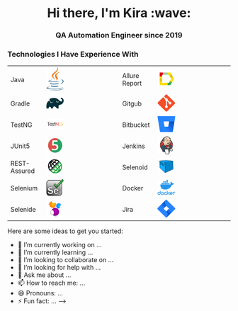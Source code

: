 <h1 align="center">Hi there, I'm Kira :wave:</h1> 
<h3 align="center">QA Automation Engineer since 2019</h3>

<h3>Technologies I Have Experience With</h3>

| | | | |
| ------------- | ------------- | ------------- | ------------- |
| Java  | <img width="25%" title="Java" src="images/java-logo.svg"> | Allure Report  | <img width="25%" title="Allure Report" src="images/allure-Report-logo.svg">  |
| Gradle  | <img width="25%" title="Gradle" src="images/gradle-logo.svg "> | Gitgub  | <img width="25%" title="Github" src="images/git-logo.svg"> |
| TestNG  | <img width="25%" title="TestNG" src="images/testng-logo.png"> | Bitbucket  | <img width="25%" title="Bitbucket" src="images/bitbucket-logo.png"> |
| JUnit5  | <img width="25%" title="JUnit5" src="images/junit5-logo.svg"> | Jenkins  | <img width="25%" title="Jenkins" src="images/jenkins-logo.svg"> |
| REST-Assured  | <img width="25%" title="REST-Assured" src="images/rest-assured-logo.svg"> | Selenoid  | <img width="25%" title="Selenoid" src="images/selenoid-logo.svg"> |
| Selenium  | <img width="25%" title="Selenium" src="images/selenium-logo.png">  | Docker  | <img width="25%" title="Docker" src="images/docker-logo.png">  |
| Selenide  | <img width="25%" title="Selenide" src="images/selenide-logo.svg">  | Jira  | <img width="25%" title="Jira" src="images/jira-logo.svg">  |


Here are some ideas to get you started:

- 🔭 I’m currently working on ...
- 🌱 I’m currently learning ...
- 👯 I’m looking to collaborate on ...
- 🤔 I’m looking for help with ...
- 💬 Ask me about ...
- 📫 How to reach me: ...
- 😄 Pronouns: ...
- ⚡ Fun fact: ...
-->
